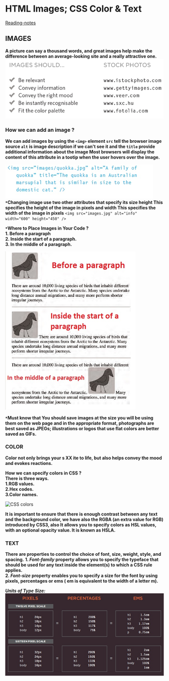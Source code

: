 # HTML Images; CSS Color & Text

[Reading-notes](https://odehyazan.github.io/reading-notes/)

## IMAGES

**A picture can say a thousand words, and great
images help make the difference between an
average-looking site and a really attractive  one.**
![img](../img/imgstock.jpg)

### How we can add an image ?

**We can add images by using the `<img>` element `src` tell the browser image source `alt` is image description if we can't see it and the `title` provide additional information about the image Most browsers will display the content of this attribute in a tootip when the user hovers over the image.**

![img](../img/imgelement.jpg)
**`*`Changing image use two other attributes that specify its size height This specifies the height of the image in pixels and width This specifies the width of the image in pixels**
`<img src="images.jpg" alt="info" width="600" height="450" />`

**`*`Where to Place Images in Your Code ? <br>1. Before a paragraph <br>2. Inside the start of a paragraph.<br>3. In the middle of a paragraph.**

![img](../img/pImg.jpg)

**`*`Must know that You should save images at the size you will be using them on the web page and in the appropriate format, photographs are best saved as JPEGs; illustrations or logos that use flat colors are better saved as GIFs.**

### COLOR

**Color not only brings your s XX ite to life, but also helps convey the mood and evokes reactions.**

**How we can specify colors in CSS ?<br> There is three ways.<br>1.RGB values.<br>2.Hex codes.<br>3.Color names.**

![CSS colors](https://cdn.educba.com/academy/wp-content/uploads/2020/03/CSS-Color-Codes.jpg)

**It is important to ensure that there is enough contrast
between any text and the background color, we have also the RGBA (an extra value for RGB) introduced by CSS3, also It allows you to specify colors as HSL values, with an optional opacity value. It is known as HSLA.**

### TEXT

**There are properties to control the choice of font, size,
weight, style, and spacing.**
**1. ***Font-family*** property allows you to specify the typeface that should be used for any text inside the element(s) to which a CSS rule applies.<br> 2. ***Font-size*** property enables you to specify a size for the font by using pixels, percentages or ems ( em is equivalent to the width of a letter m).**

***Units of Type Size:***
![img](../img/font.jpg)
